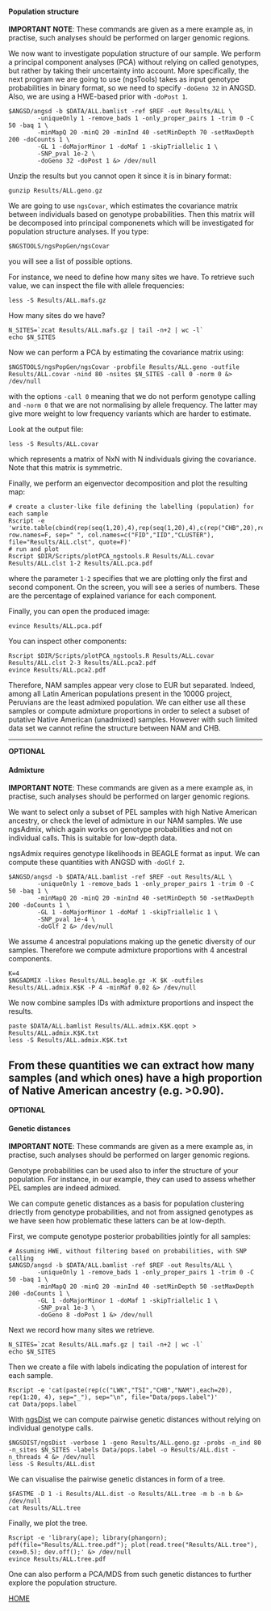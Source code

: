 

#### Population structure

**IMPORTANT NOTE**: These commands are given as a mere example as, in practise, such analyses should be performed on larger genomic regions.

We now want to investigate population structure of our sample. 
We perform a principal component analyses (PCA) without relying on called genotypes, but rather by taking their uncertainty into account.
More specifically, the next program we are going to use (ngsTools) takes as input genotype probabilities in binary format, so we need to specify `-doGeno 32` in ANGSD.
Also, we are using a HWE-based prior with `-doPost 1`.

```
$ANGSD/angsd -b $DATA/ALL.bamlist -ref $REF -out Results/ALL \
        -uniqueOnly 1 -remove_bads 1 -only_proper_pairs 1 -trim 0 -C 50 -baq 1 \
        -minMapQ 20 -minQ 20 -minInd 40 -setMinDepth 70 -setMaxDepth 200 -doCounts 1 \
        -GL 1 -doMajorMinor 1 -doMaf 1 -skipTriallelic 1 \
        -SNP_pval 1e-2 \
        -doGeno 32 -doPost 1 &> /dev/null
```
Unzip the results but you cannot open it since it is in binary format:
```
gunzip Results/ALL.geno.gz
```
We are going to use `ngsCovar`, which estimates the covariance matrix between individuals based on genotype probabilities.
Then this matrix will be decomposed into principal componenets which will be investigated for population structure analyses.
If you type:
```
$NGSTOOLS/ngsPopGen/ngsCovar
```
you will see a list of possible options.

For instance, we need to define how many sites we have.
To retrieve such value, we can inspect the file with allele frequencies:
```
less -S Results/ALL.mafs.gz
```
How many sites do we have?
```
N_SITES=`zcat Results/ALL.mafs.gz | tail -n+2 | wc -l`
echo $N_SITES
```
Now we can perform a PCA by estimating the covariance matrix using:
```
$NGSTOOLS/ngsPopGen/ngsCovar -probfile Results/ALL.geno -outfile Results/ALL.covar -nind 80 -nsites $N_SITES -call 0 -norm 0 &> /dev/null
```
with the options `-call 0` meaning that we do not perform genotype calling and `-norm 0` that we are not normalising by allele frequency.
The latter may give more weight to low frequency variants which are harder to estimate.

Look at the output file:
```
less -S Results/ALL.covar
```
which represents a matrix of NxN with N individuals giving the covariance.
Note that this matrix is symmetric.

Finally, we perform an eigenvector decomposition and plot the resulting map:
```
# create a cluster-like file defining the labelling (population) for each sample
Rscript -e 'write.table(cbind(rep(seq(1,20),4),rep(seq(1,20),4),c(rep("CHB",20),rep("LWK",20),rep("NAM",20),rep("TSI",20))), row.names=F, sep=" ", col.names=c("FID","IID","CLUSTER"), file="Results/ALL.clst", quote=F)'
# run and plot
Rscript $DIR/Scripts/plotPCA_ngstools.R Results/ALL.covar Results/ALL.clst 1-2 Results/ALL.pca.pdf
```
where the parameter `1-2` specifies that we are plotting only the first and second component.
On the screen, you will see a series of numbers.
These are the percentage of explained variance for each component.

Finally, you can open the produced image:
```
evince Results/ALL.pca.pdf
```

You can inspect other components:
```
Rscript $DIR/Scripts/plotPCA_ngstools.R Results/ALL.covar Results/ALL.clst 2-3 Results/ALL.pca2.pdf
evince Results/ALL.pca2.pdf
```

Therefore, NAM samples appear very close to EUR but separated.
Indeed, among all Latin American populations present in the 1000G project, Peruvians are the least admixed population.
We can either use all these samples or compute admixture proportions in order to select a subset of putative Native American (unadmixed) samples.
However with such limited data set we cannot refine the structure between NAM and CHB.

-----------------------------------

**OPTIONAL**

#### Admixture

**IMPORTANT NOTE**: These commands are given as a mere example as, in practise, such analyses should be performed on larger genomic regions.

We want to select only a subset of PEL samples with high Native American ancestry, or check the level of admixture in our NAM samples.
We use ngsAdmix, which again works on genotype probabilities and not on individual calls.
This is suitable for low-depth data.

ngsAdmix requires genotype likelihoods in BEAGLE format as input.
We can compute these quantities with ANGSD with `-doGlf 2`.
```
$ANGSD/angsd -b $DATA/ALL.bamlist -ref $REF -out Results/ALL \
        -uniqueOnly 1 -remove_bads 1 -only_proper_pairs 1 -trim 0 -C 50 -baq 1 \
        -minMapQ 20 -minQ 20 -minInd 40 -setMinDepth 50 -setMaxDepth 200 -doCounts 1 \
        -GL 1 -doMajorMinor 1 -doMaf 1 -skipTriallelic 1 \
        -SNP_pval 1e-4 \
        -doGlf 2 &> /dev/null
```

We assume 4 ancestral populations making up the genetic diversity of our samples.
Therefore we compute admixture proportions with 4 ancestral components.
```
K=4
$NGSADMIX -likes Results/ALL.beagle.gz -K $K -outfiles Results/ALL.admix.K$K -P 4 -minMaf 0.02 &> /dev/null
```

We now combine samples IDs with admixture proportions and inspect the results.
```
paste $DATA/ALL.bamlist Results/ALL.admix.K$K.qopt > Results/ALL.admix.K$K.txt
less -S Results/ALL.admix.K$K.txt
```

From these quantities we can extract how many samples (and which ones) have a high proportion of Native American ancestry (e.g. >0.90). 
------------------

**OPTIONAL**

#### Genetic distances

**IMPORTANT NOTE**: These commands are given as a mere example as, in practise, such analyses should be performed on larger genomic regions.

Genotype probabilities can be used also to infer the structure of your population.
For instance, in our example, they can used to assess whether PEL samples are indeed admixed.

We can compute genetic distances as a basis for population clustering driectly from genotype probabilities, and not from assigned genotypes as we have seen how problematic these latters can be at low-depth.

First, we compute genotype posterior probabilities jointly for all samples:
```
# Assuming HWE, without filtering based on probabilities, with SNP calling
$ANGSD/angsd -b $DATA/ALL.bamlist -ref $REF -out Results/ALL \
        -uniqueOnly 1 -remove_bads 1 -only_proper_pairs 1 -trim 0 -C 50 -baq 1 \
        -minMapQ 20 -minQ 20 -minInd 40 -setMinDepth 50 -setMaxDepth 200 -doCounts 1 \
        -GL 1 -doMajorMinor 1 -doMaf 1 -skipTriallelic 1 \
        -SNP_pval 1e-3 \
        -doGeno 8 -doPost 1 &> /dev/null
```

Next we record how many sites we retrieve.
```
N_SITES=`zcat Results/ALL.mafs.gz | tail -n+2 | wc -l`
echo $N_SITES
```

Then we create a file with labels indicating the population of interest for each sample.
```
Rscript -e 'cat(paste(rep(c("LWK","TSI","CHB","NAM"),each=20), rep(1:20, 4), sep="_"), sep="\n", file="Data/pops.label")'
cat Data/pops.label
```

With [ngsDist](https://github.com/fgvieira/ngsDist) we can compute pairwise genetic distances without relying on individual genotype calls.
```
$NGSDIST/ngsDist -verbose 1 -geno Results/ALL.geno.gz -probs -n_ind 80 -n_sites $N_SITES -labels Data/pops.label -o Results/ALL.dist -n_threads 4 &> /dev/null
less -S Results/ALL.dist
```

We can visualise the pairwise genetic distances in form of a tree.
```
$FASTME -D 1 -i Results/ALL.dist -o Results/ALL.tree -m b -n b &> /dev/null
cat Results/ALL.tree
```

Finally, we plot the tree.
```
Rscript -e 'library(ape); library(phangorn); pdf(file="Results/ALL.tree.pdf"); plot(read.tree("Results/ALL.tree"), cex=0.5); dev.off();' &> /dev/null
evince Results/ALL.tree.pdf
```

One can also perform a PCA/MDS from such genetic distances to further explore the population structure.

[HOME](https://github.com/mfumagalli/Ankara)










